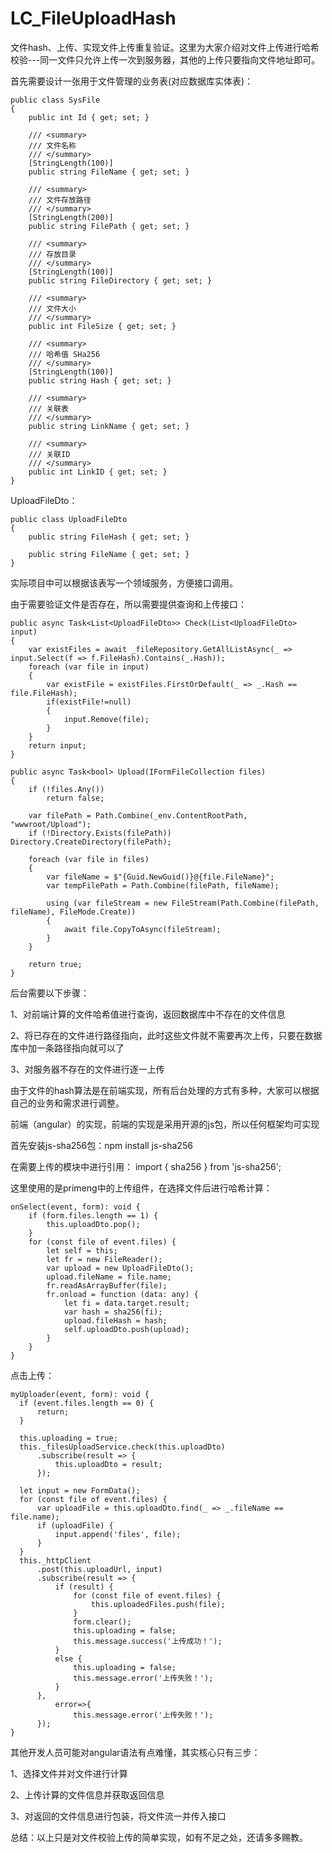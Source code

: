 # LC_FileUploadHash
文件hash、上传、实现文件上传重复验证。这里为大家介绍对文件上传进行哈希校验---同一文件只允许上传一次到服务器，其他的上传只要指向文件地址即可。

首先需要设计一张用于文件管理的业务表(对应数据库实体表)：
```
public class SysFile
{
    public int Id { get; set; }
 
    /// <summary>
    /// 文件名称
    /// </summary>
    [StringLength(100)]
    public string FileName { get; set; }
 
    /// <summary>
    /// 文件存放路径
    /// </summary>
    [StringLength(200)]
    public string FilePath { get; set; }
 
    /// <summary>
    /// 存放目录
    /// </summary>
    [StringLength(100)]
    public string FileDirectory { get; set; }
 
    /// <summary>
    /// 文件大小
    /// </summary>
    public int FileSize { get; set; }
 
    /// <summary>
    /// 哈希值 SHa256
    /// </summary>
    [StringLength(100)]
    public string Hash { get; set; }
 
    /// <summary>
    /// 关联表
    /// </summary>
    public string LinkName { get; set; }
 
    /// <summary>
    /// 关联ID
    /// </summary>
    public int LinkID { get; set; }
}
```
UploadFileDto：
```
public class UploadFileDto
{
    public string FileHash { get; set; }

    public string FileName { get; set; }
}
```
实际项目中可以根据该表写一个领域服务，方便接口调用。

由于需要验证文件是否存在，所以需要提供查询和上传接口：
```
public async Task<List<UploadFileDto>> Check(List<UploadFileDto> input)
{
    var existFiles = await _fileRepository.GetAllListAsync(_ => input.Select(f => f.FileHash).Contains(_.Hash));
    foreach (var file in input)
    {
        var existFile = existFiles.FirstOrDefault(_ => _.Hash == file.FileHash);
        if(existFile!=null)
        {
            input.Remove(file);
        }
    }
    return input;
}

public async Task<bool> Upload(IFormFileCollection files)
{
    if (!files.Any())
        return false;

    var filePath = Path.Combine(_env.ContentRootPath, "wwwroot/Upload");
    if (!Directory.Exists(filePath)) Directory.CreateDirectory(filePath);

    foreach (var file in files)
    {
        var fileName = $"{Guid.NewGuid()}@{file.FileName}";
        var tempFilePath = Path.Combine(filePath, fileName);

        using (var fileStream = new FileStream(Path.Combine(filePath, fileName), FileMode.Create))
        {
            await file.CopyToAsync(fileStream);
        }
    }

    return true;
}
```
后台需要以下步骤：

1、对前端计算的文件哈希值进行查询，返回数据库中不存在的文件信息

2、将已存在的文件进行路径指向，此时这些文件就不需要再次上传，只要在数据库中加一条路径指向就可以了

3、对服务器不存在的文件进行逐一上传

由于文件的hash算法是在前端实现，所有后台处理的方式有多种，大家可以根据自己的业务和需求进行调整。

前端（angular）的实现，前端的实现是采用开源的js包，所以任何框架均可实现

首先安装js-sha256包：npm install js-sha256

在需要上传的模块中进行引用：  import { sha256 } from 'js-sha256';

这里使用的是primeng中的上传组件，在选择文件后进行哈希计算：
```
onSelect(event, form): void {
    if (form.files.length == 1) {
        this.uploadDto.pop();
    }
    for (const file of event.files) {
        let self = this;
        let fr = new FileReader();
        var upload = new UploadFileDto();
        upload.fileName = file.name;
        fr.readAsArrayBuffer(file);
        fr.onload = function (data: any) {
            let fi = data.target.result;
            var hash = sha256(fi);
            upload.fileHash = hash;
            self.uploadDto.push(upload);
        }
    }
}
```
点击上传：
```
myUploader(event, form): void {
  if (event.files.length == 0) {
      return;
  }

  this.uploading = true;
  this._filesUploadService.check(this.uploadDto)
      .subscribe(result => {
          this.uploadDto = result;
      });

  let input = new FormData();
  for (const file of event.files) {
      var uploadFile = this.uploadDto.find(_ => _.fileName == file.name);
      if (uploadFile) {
          input.append('files', file);
      }
  }
  this._httpClient
      .post(this.uploadUrl, input)
      .subscribe(result => {
          if (result) {
              for (const file of event.files) {
                  this.uploadedFiles.push(file);
              }
              form.clear();
              this.uploading = false;
              this.message.success('上传成功！');
          }
          else {
              this.uploading = false;
              this.message.error('上传失败！');
          }
      },
          error=>{
              this.message.error('上传失败！');
      });
}
```
其他开发人员可能对angular语法有点难懂，其实核心只有三步：

1、选择文件并对文件进行计算

2、上传计算的文件信息并获取返回信息

3、对返回的文件信息进行包装，将文件流一并传入接口


总结：以上只是对文件校验上传的简单实现，如有不足之处，还请多多赐教。
